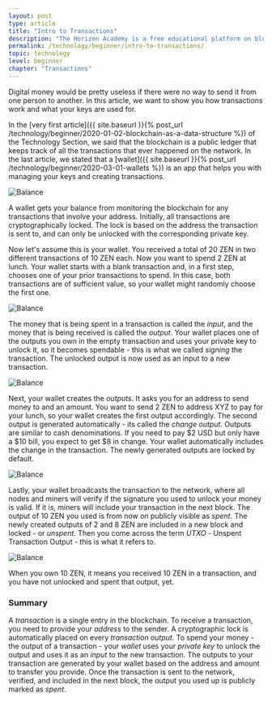 ```yaml
---
layout: post
type: article
title: "Intro to Transactions"
description: "The Horizen Academy is a free educational platform on blockchain technology, cryptocurrency, and privacy. In this article, we explain how cryptocurrency transactions work at a beginner level."
permalink: /technology/beginner/intro-to-transactions/
topic: technology
level: beginner
chapter: "Transactions"
---
```


Digital money would be pretty useless if there were no way to send it from one person to another. In this article, we want to show you how transactions work and what your keys are used for.

In the [very first article]({{ site.baseurl }}{% post_url /technology/beginner/2020-01-02-blockchain-as-a-data-structure %}) of the Technology Section, we said that the blockchain is a public ledger that keeps track of all the transactions that ever happened on the network. In the last article, we stated that a [wallet]({{ site.baseurl }}{% post_url /technology/beginner/2020-03-01-wallets %}) is an app that helps you with managing your keys and creating transactions.

![Balance](/assets/post_files/technology/beginner/intro-to-transactions-basic/T1_balance_D.jpg)

A wallet gets your balance from monitoring the blockchain for any transactions that involve your address. Initially, all transactions are cryptographically locked. The lock is based on the address the transaction is sent to, and can only be unlocked with the corresponding private key.

Now let's assume this is your wallet. You received a total of 20 ZEN in two different transactions of 10 ZEN each. Now you want to spend 2 ZEN at lunch. Your wallet starts with a blank transaction and, in a first step, chooses one of your prior transactions to spend. In this case, both transactions are of sufficient value, so your wallet might randomly choose the first one.

![Balance](/assets/post_files/technology/beginner/intro-to-transactions-basic/T2_input_D.jpg)

The money that is being spent in a transaction is called the *input*, and the money that is being received is called the *output*.
Your wallet places one of the outputs you own in the empty transaction and uses your private key to unlock it, so it becomes spendable - this is what we called *signing* the transaction. The unlocked output is now used as an input to a new transaction.

![Balance](/assets/post_files/technology/beginner/intro-to-transactions-basic/T3_outputs_D.jpg)

Next, your wallet creates the *outputs*. It asks you for an address to send money to and an amount. You want to send 2 ZEN to address XYZ to pay for your lunch, so your wallet creates the first output accordingly.
The second output is generated automatically - its called the *change output*.
Outputs are similar to cash denominations. If you need to pay $2 USD but only have a $10 bill, you expect to get $8 in change. Your wallet automatically includes the change in the transaction. The newly generated outputs are locked by default.

![Balance](/assets/post_files/technology/beginner/intro-to-transactions-basic/T4_broadcast_D.jpg)

Lastly, your wallet broadcasts the transaction to the network, where all nodes and miners will verify if the signature you used to unlock your money is valid. If it is, miners will include your transaction in the next block. The output of 10 ZEN you used is from now on publicly visible as *spent*. The newly created outputs of 2 and 8 ZEN are included in a new block and locked - or *unspent*.
Then you come across the term *UTXO* - Unspent Transaction Output - this is what it refers to.

![Balance](/assets/post_files/technology/beginner/intro-to-transactions-basic/T5_confirmed_D.jpg)

When you own 10 ZEN, it means you received 10 ZEN in a transaction, and you have not unlocked and spent that output, yet.

### Summary

A *transaction* is a single entry in the blockchain. To receive a transaction, you need to provide your *address* to the sender. A cryptographic lock is automatically placed on every *transaction output*.
To spend your money - the output of a transaction - your *wallet* uses your *private key* to unlock the output and uses it as an *input* to the new transaction. The outputs to your transaction are generated by your wallet based on the address and amount to transfer you provide. Once the transaction is sent to the network, verified, and included in the next block, the output you used up is publicly marked as *spent*.
